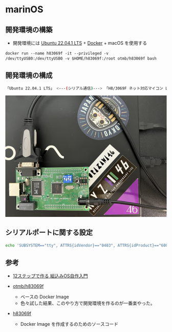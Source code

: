 # marinOS

## 開発環境の構築

- 開発環境には [Ubuntu 22.04.1 LTS](https://releases.ubuntu.com/22.04/) + [Docker](https://www.docker.com/) + macOS を使用する

```
docker run --name h83069f -it --privileged -v /dev/ttyUSB0:/dev/ttyUSB0 -v $HOME/h83069f:/root otmb/h83069f bash
```

## 開発環境の構成

```bash
「Ubuntu 22.04.1 LTS」 <---(シリアル通信)---> 「H8/3069F ネット対応マイコン LAN ボード (完成品)」
```

![arch.jpeg](arch.jpeg)

## シリアルポートに関する設定

```bash
echo 'SUBSYSTEM=="tty", ATTRS{idVendor}=="0403", ATTRS{idProduct}=="6001", MODE="0666"' | sudo tee /etc/udev/rules.d/50-usb-serial.rules
```

## 参考

- [12ステップで作る 組込みOS自作入門](https://kozos.jp/books/makeos)

- [otmb/h83069f](https://registry.hub.docker.com/r/otmb/h83069f)
  - ベースの Docker Image
  - 色々試した結果、このやり方で開発環境を作るのが一番楽やった。
- [h83069f](https://github.com/otmb/h83069f)
  - Docker Image を作成するのためのソースコード
